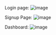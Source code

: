 Login page:
![image](https://github.com/user-attachments/assets/372d5150-f30f-4fc7-a836-6d37609feba7)

Signup Page:
![image](https://github.com/user-attachments/assets/6b171258-7132-43e2-bec3-cfdfcf231a8f)

Dashboard:
![image](https://github.com/user-attachments/assets/33c04d7b-6e14-4ae7-87c6-fb6c9adf8c31)


